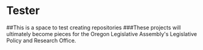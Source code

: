 # Tester
##This is a space to test creating repositories
###These projects will ultimately become pieces for the Oregon Legislative Assembly's Legislative Policy and Research Office. 
